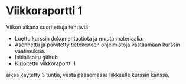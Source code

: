 # Viikkoraportti 1

Viikon aikana suoritettuja tehtäviä:
* Luettu kurssin dokumentaatiota ja muuta materiaalia.
* Asennettu ja päivitetty tietokoneen ohjelmistoja vastaamaan kurssin vaatimuksia. 
* Initialisoitu github
* Kirjoitettu viikkoraportti 1 


aikaa käytetty 3 tuntia, vasta pääsemässä liikkeelle kurssin kanssa.
